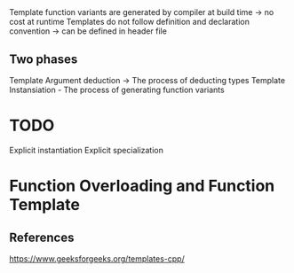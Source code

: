 ## 
Template function variants are generated by compiler at build time -> no cost at runtime
Templates do not follow definition and declaration convention -> can be defined in header file

## Two phases
Template Argument deduction -> The process of deducting types
Template Instansiation - The process of generating function variants

# TODO
Explicit instantiation
Explicit specialization

# Function Overloading and Function Template


## References
https://www.geeksforgeeks.org/templates-cpp/